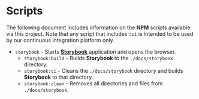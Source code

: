 # Scripts

The following document includes information on the **NPM** scripts available via this project.
Note that any script that includes `:ci` is intended to be used by our continuous integration platform only.

* `storybook` - Starts [**Storybook**](https://storybook.js.org) application and opens the browser.
  * `storybook:build` - Builds **Storybook** to the `./docs/storybook` directory.
  * `storybook:ci` - Cleans the `./docs/storybook` directory and builds **Storybook** to that directory.
  * `storybook:clean` - Removes all directories and files from `./docs/storybook`.